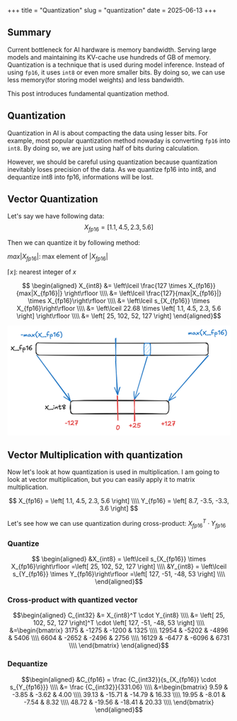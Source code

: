 +++
title = "Quantization"
slug = "quantization"
date = 2025-06-13
+++

## Summary
Current bottleneck for AI hardware is memory bandwidth. Serving large models and maintaining its KV-cache use hundreds of GB of memory. Quantization is a technique that is used during model inference. Instead of using `fp16`, it uses `int8` or even more smaller bits. By doing so, we can use less memory(for storing model weights) and less bandwidth.

This post introduces fundamental quantization method.

## Quantization
Quantization in AI is about compacting the data using lesser bits. For example, most popular quantization method nowaday is converting `fp16` into `int8`. By doing so, we are just using half of bits during calculation.

However, we should be careful using quantization because quantization inevitably loses precision of the data. As we quantize fp16 into int8, and dequantize int8 into fp16, informations will be lost.

## Vector Quantization
Let's say we have following data:
$$X_{fp16} = \left[ 1.1, 4.5, 2.3, 5.6 \right]$$

Then we can quantize it by following method:

$max|X_{fp16}|$: max element of $|X_{fp16}|$

$\left\lceil x \right\rfloor$: nearest integer of $x$

$$ \begin{aligned}
X_{int8}
&= \left\lceil \frac{127 \times X_{fp16}}{max|X_{fp16}|} \right\rfloor \\\\
&= \left\lceil \frac{127}{max|X_{fp16}|} \times X_{fp16}\right\rfloor \\\\
&= \left\lceil s_{X_{fp16}} \times X_{fp16}\right\rfloor \\\\
&= \left\lceil 22.68 \times \left[ 1.1, 4.5, 2.3, 5.6 \right] \right\rfloor \\\\
&= \left[ 25, 102, 52, 127 \right]
\end{aligned}$$

<img src="quantization.png" alt="quantization from fp16 to int8">

## Vector Multiplication with quantization
Now let's look at how quantization is used in multiplication. I am going to look at vector multiplication, but you can easily apply it to matrix multiplication.

$$
X_{fp16} = \left[ 1.1, 4.5, 2.3, 5.6 \right] \\\\
Y_{fp16} = \left[ 8.7, -3.5, -3.3, 3.6 \right]
$$

Let's see how we can use quantization during cross-product: $X_{fp16}^T \cdot Y_{fp16}$

### Quantize
$$ \begin{aligned}
&X_{int8} = \left\lceil s_{X_{fp16}} \times X_{fp16}\right\rfloor
=\left[ 25, 102, 52, 127 \right] \\\\
&Y_{int8} = \left\lceil s_{Y_{fp16}} \times Y_{fp16}\right\rfloor
=\left[ 127, -51, -48, 53 \right] \\\\
\end{aligned}$$

### Cross-product with quantized vector
$$\begin{aligned}
C_{int32}
&=  X_{int8}^T \cdot Y_{int8} \\\\
&= \left[ 25, 102, 52, 127 \right]^T \cdot \left[ 127, -51, -48, 53 \right] \\\\
&=\begin{bmatrix}
3175 & -1275 & -1200 & 1325 \\\\
12954 & -5202 & -4896 & 5406 \\\\
6604 & -2652 & -2496 & 2756 \\\\
16129 & -6477 & -6096 & 6731 \\\\
\end{bmatrix}
\end{aligned}$$

### Dequantize

$$\begin{aligned}
&C_{fp16} = \frac {C_{int32}}{s_{X_{fp16}} \cdot s_{Y_{fp16}}} \\\\
&= \frac {C_{int32}}{331.06} \\\\
&=\begin{bmatrix}
9.59 & -3.85 & -3.62 & 4.00 \\\\
39.13 & -15.71 & -14.79 & 16.33 \\\\
19.95 & -8.01 & -7.54 & 8.32 \\\\
48.72 & -19.56 & -18.41 & 20.33 \\\\
\end{bmatrix}
\end{aligned}$$
